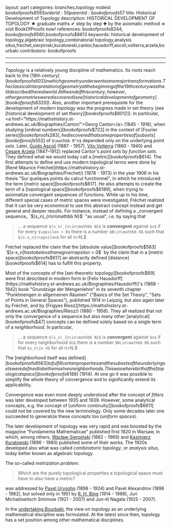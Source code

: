 layout: part
categories: branches,topology
nodeid: bookofproofs$8593
orderid: 50
parentid: bookofproofs$57
title: Historical Development of Topology
description: HISTORICAL DEVELOPMENT OF TOPOLOGY ★ graduate maths ✔ step by step ✚ by the axiomatic method ➜ visit BookOfProofs now!
references: bookofproofs$8244,bookofproofs$8560,bookofproofs$8613
keywords: historical development of topology,algebraic topology,combinatorial topology,analysis situs,frechet,sierpinski,kuratowski,cantor,hausdorff,ascoli,volterra,arzela,bourbaki
contributors: bookofproofs


---


---

_Topology_ is a relatively young discipline of mathematics. Its roots reach back to the [19th century][bookofproofs$603] in which geometry underwent some major transformations. The classical interpretation of geometry at the beginning of the 19th century was that it described the real world. At the end of this century, however, other geometries were discovered (see [historical development of geometry][bookofproofs$8320]). Also, another important prerequisite for the development of modern topology was the progress made in set theory (see [historical development of set theory][bookofproofs$8012]). In particular, <a href="https://mathshistory.st-andrews.ac.uk/Biographies/Cantor/">Georg Cantor</a> (1845 - 1918), when studying [ordinal numbers][bookofproofs$723] in the context of [Fourier series][bookofproofs$283], he discovered that some properties of [subsets][bookofproofs$552] of `$\mathbb R^n$` depended only on the underlying _point sets_. 
Later, [Guido Ascoli](https://mathshistory.st-andrews.ac.uk/Biographies/Ascoli/) (1887 - 1957), [Vito Volterra](https://mathshistory.st-andrews.ac.uk/Biographies/Volterra/) (1860 - 1940) 
and [Cesare Arzelà](https://mathshistory.st-andrews.ac.uk/Biographies/Arzela/) (1847–1912) replaced Cantor's _point sets_ by _function sets_. They defined what we would today call a [metric][bookofproofs$614].
The first attempts to define and use modern topological terms were done by [René Maurice Fréchet](https://mathshistory.st-andrews.ac.uk/Biographies/Frechet/) (1878 - 1973) in the year 1906 in his thesis "Sur quelques points du calcul functionnel", in which he introduced the term [metric space][bookofproofs$617]. He also attempts to create the term of a [topological space][bookofproofs$6189], when trying to axiomatize convergent sequences of functions. While up to his time, different special cases of metric spaces were investigated, Fréchet realized that it can be very economical to use this abstract concept instead and get general and deeper results. For instance, instead of defining a _convergent sequence_ `$(x_n)_{n\in\mathbb N}$` "as usual", i.e. by saying that

> ... a sequence `$(x_n)_{n\in\mathbb N}$` is **convergent** against `$x$` if for every `$\epsilon > 0$` there is a number `$N\in\mathbb N$` such that `$|x-x_n|<\epsilon$` for all n>N,$ 

Fréchet replaced the claim that the [absolute value][bookofproofs$583] `$|x-x_n|$` has to be less than a given `$\epsilon > 0$` by the claim that in a [metric space][bookofproofs$617] an abstractly defined [distance][bookofproofs$614] has to fulfill this property.

Most of the concepts of the [set-theoretic topology][bookofproofs$69] were first described in modern form in [Felix Hausdorff](https://mathshistory.st-andrews.ac.uk/Biographies/Hausdorff/)'s (1868 - 1942) book "Grundzüge der Mengenlehre" in its seventh chapter "Punktmengen in allgemeinen Räumen" ("Basics of the Set Theory", "Sets of Points in General Spaces"), published 1914 in Leipzig, but also again later by Fréchet, and by 
[Frigyes Riesz](https://mathshistory.st-andrews.ac.uk/Biographies/Riesz/) (1880 - 1956). They all realized that not only the convergence of a sequence but also many other [analytical][bookofproofs$47] concepts can be defined solely based on a single term of a _neighborhood_. In particular,

> ... a sequence `$(x_n)_{n\in\mathbb N}$` is **convergent** against `$x$` if for every neighborhood `$U$` there is a number `$N\in\mathbb N$` such that `$x_n\in U$` for all n>N.$ 

The [neighborhood itself was defined][bookofproofs$8563] to fulfill certain properties and the subsets of the underlying sets were defined to be themselves neighborhoods. This was where birth of the [topological space][bookofproofs$6189] (1914). At one go it was possible to simplify the whole theory of convergence and to significantly extend its applicability.

Convergence was even more deeply understood after the concept of _filters_ was later developed between 1935 and 1939. However, some analytical concepts, e.g. the concept of [uniform continuity][bookofproofs$6611] could not be covered by the new terminology. Only some decades later one succeeded to generalize these concepts too (_uniform spaces_).

The later development of topology was very rapid and was boosted by the magazine "Fundamenta Mathematicae" published first 1920 in Warsaw, in which, among others, 
[Wacław Sierpiński](https://mathshistory.st-andrews.ac.uk/Biographies/Sierpinski/) (1882 - 1969) and [Kazimierz Kuratowski][kk] (1896 - 1980) published some of their works. The 1920s developed also what was called _combinatoric topology_,  or _analysis situs_, today better known as algebraic topology. 

[kk]:https://mathshistory.st-andrews.ac.uk/Biographies/Kuratowski/

The so-called _metrization problem_: 

> Which are the purely topological properties a topological space must have to also have a metric?

was addressed by [Pavel Urysohn](https://mathshistory.st-andrews.ac.uk/Biographies/Urysohn/) (1898 - 1924) and Pavel Alexandrov (1896 - 1982), but solved only in 1951 by [R. H. Bing](https://mathshistory.st-andrews.ac.uk/Biographies/Bing/) (1914 - 1986), Juri Michailowitsch Smirnow (1921 - 2007) and Jun-iti Nagata (1925 - 2007).

In the [undertaking Bourbaki](https://mathshistory.st-andrews.ac.uk/Biographies/Bourbaki/), the view on topology as an underlying mathematical discipline was formulated. At the latest since then, topology has a set position among other mathematical disciplines.

